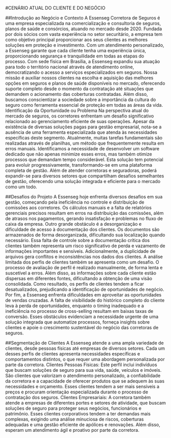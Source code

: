 #CENÁRIO ATUAL DO CLIENTE E DO NEGÓCIO

##Introdução ao Negócio e Contexto
A Essenseg Corretora de Seguros é uma empresa especializada na comercialização e consultoria de seguros, planos de saúde e consórcios, atuando no mercado desde 2020. Fundada por dois sócios com vasta experiência no setor securitário, a empresa tem como objetivo principal proporcionar aos seus clientes as melhores soluções em proteção e investimento. Com um atendimento personalizado, a Essenseg garante que cada cliente tenha uma experiência única, proporcionando segurança e tranquilidade em todas as etapas do processo.
Com sede física em Brasília, a Essenseg expandiu sua atuação para todo o território nacional através de atendimento online, democratizando o acesso a serviços especializados em seguros.
Nossa missão é auxiliar nossos clientes na escolha e aquisição das melhores opções em seguros e planos de saúde disponíveis no mercado, oferecendo suporte completo desde o momento da contratação até situações que demandem o acionamento das coberturas contratadas. Além disso, buscamos conscientizar a sociedade sobre a importância da cultura do seguro como ferramenta essencial de proteção em todas as áreas da vida.
Identificação da Oportunidade ou Problema
Na perspectiva atual do mercado de seguros, os corretores enfrentam um desafio significativo relacionado ao gerenciamento eficiente de suas operações. Apesar da existência de diversas soluções pagas para gestão empresarial, nota-se a ausência de uma ferramenta especializada que atenda às necessidades específicas deste segmento. Atualmente, muitas tarefas fundamentais são realizadas através de planilhas, um método que frequentemente resulta em erros manuais.
Identificamos a necessidade de desenvolver um software dedicado que não apenas minimize esses erros, mas também otimize processos que demandam tempo considerável. Esta solução tem potencial para evoluir progressivamente, transformando-se em uma plataforma completa de gestão. Além de atender corretoras e seguradoras, poderá expandir-se para diversos setores que compartilham desafios semelhantes de gestão, oferecendo uma solução integrada e eficiente para o mercado como um todo.



##Desafios do Projeto
A Essenseg hoje  enfrenta diversos desafios em sua gestão, começando pela ineficiência no controle e distribuição de comissões aos corretores. Os cálculos manuais e a falta de relatórios gerenciais precisos resultam em erros na distribuição das comissões, além de atrasos nos pagamentos, gerando insatisfação e problemas no fluxo de caixa da empresa.
Outro grande obstáculo é a desorganização e dificuldade de acesso à documentação dos clientes. Os documentos são armazenados de forma desorganizada, dificultando sua localização quando necessário. Essa falta de controle sobre a documentação crítica dos clientes também representa um risco significativo de perda e vazamento  de informações importantes e sensíveis. Adicionalmente, a duplicidade de arquivos gera conflitos e inconsistências nos dados dos clientes.
A análise limitada dos perfis de clientes também se apresenta como um desafio. O processo de avaliação de perfil é realizado manualmente, de forma lenta e suscetível a erros. Além disso, as informações sobre cada cliente estão dispersas em diferentes fontes, dificultando a obtenção de uma visão consolidada. Como resultado, os perfis de clientes tendem a ficar desatualizados, prejudicando a identificação de oportunidades de negócio.
Por fim, a Essenseg enfrenta dificuldades em aproveitar as oportunidades de vendas cruzadas. A falta de visibilidade do histórico completo do cliente leva à perda de oportunidades, enquanto o timing inadequado e a ineficiência no processo de cross-selling resultam em baixas taxas de conversão.
Esses obstáculos evidenciam a necessidade urgente de uma solução integrada que automatize processos, forneça insights sobre clientes e apoie o crescimento sustentável do negócio das corretoras de seguros.


##Segmentação de Clientes
A Essenseg  atende a uma ampla variedade de clientes, desde pessoas físicas até empresas de diversos setores. Cada um desses perfis de clientes apresenta necessidades específicas e comportamentos distintos, o que requer uma abordagem personalizada por parte da corretora.
Clientes Pessoas Físicas: Este perfil inclui indivíduos que buscam soluções de seguro para sua vida, saúde, veículos e imóveis. São clientes que valorizam o atendimento personalizado, a confiabilidade da corretora e a capacidade de oferecer produtos que se adequem às suas necessidades e orçamento. Esses clientes tendem a ser mais sensíveis a preços e procuram orientação especializada durante o processo de contratação dos seguros.
Clientes Empresariais: A corretora também atende a empresas de diferentes portes e setores de atividade, que buscam soluções de seguro para proteger seus negócios, funcionários e patrimônio. Esses clientes corporativos tendem a ter demandas mais complexas, exigindo uma análise minuciosa de riscos, coberturas adequadas e uma gestão eficiente de apólices e renovações. Além disso, esperam um atendimento ágil e proativo por parte da corretora.
